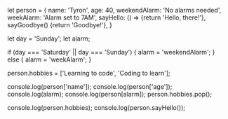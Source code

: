 let person = {
  name: 'Tyron',
  age: 40,
  weekendAlarm: 'No alarms needed',
  weekAlarm: 'Alarm set to 7AM',
  sayHello: () => {return 'Hello, there!'},
  sayGoodbye() {return 'Goodbye!'},
}

let day = 'Sunday';
let alarm;

if (day === 'Saturday' || day === 'Sunday') {
  alarm = 'weekendAlarm';
} else {
  alarm = 'weekAlarm';
}

person.hobbies = ['Learning to code', 'Coding to learn'];

console.log(person['name']);
console.log(person['age']);
console.log(alarm);
console.log(person[alarm]);
person.hobbies.pop();

console.log(person.hobbies);
console.log(person.sayHello());






